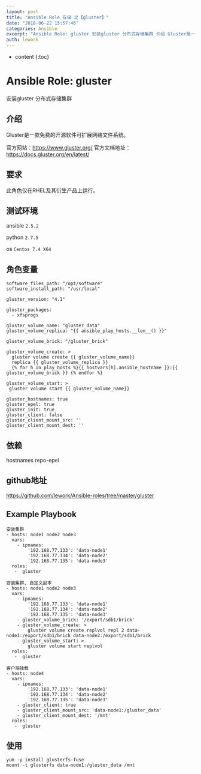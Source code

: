```yaml
---
layout: post
title: "Ansible Role 存储 之【gluster】"
date: "2018-06-22 15:57:46"
categories: Ansible
excerpt: "Ansible Role: gluster 安装gluster 分布式存储集群 介绍 Gluster是一款免费的开源软件可扩展网络文件系统。 官..."
auth: lework
---
```

* content
{:toc}

# Ansible Role: gluster

安装gluster 分布式存储集群

## 介绍
Gluster是一款免费的开源软件可扩展网络文件系统。

官方网站：https://www.gluster.org/
官方文档地址：https://docs.gluster.org/en/latest/

## 要求

此角色仅在RHEL及其衍生产品上运行。

## 测试环境

ansible `2.5.2`

python `2.7.5`

os `Centos 7.4 X64`

## 角色变量
    software_files_path: "/opt/software"
    software_install_path: "/usr/local"

    gluster_version: "4.1"

    gluster_packages: 
      - xfsprogs

    gluster_volume_name: "gluster_data"
    gluster_volume_replica: "{{ ansible_play_hosts.__len__() }}"

    gluster_volume_brick: "/gluster_brick"

    gluster_volume_create: >
      gluster volume create {{ gluster_volume_name}}
      replica {{ gluster_volume_replica }}
      {% for h in play_hosts %}{{ hostvars[h].ansible_hostname }}:{{ gluster_volume_brick }} {% endfor %}

    gluster_volume_start: >
     gluster volume start {{ gluster_volume_name}}

    gluster_hostnames: true
    gluster_epel: true
    gluster_init: true
    gluster_client: false
    gluster_client_mount_src: ''
    gluster_client_mount_dest: ''

## 依赖

hostnames
repo-epel

## github地址
https://github.com/lework/Ansible-roles/tree/master/gluster

## Example Playbook

    安装集群
    - hosts: node1 node2 node3
      vars:
        - ipnames:
            '192.168.77.133': 'data-node1'
            '192.168.77.134': 'data-node2'
            '192.168.77.135': 'data-node3'
      roles:
       -  gluster
       
    安装集群, 自定义副本
    - hosts: node1 node2 node3
      vars:
        - ipnames:
            '192.168.77.133': 'data-node1'
            '192.168.77.134': 'data-node2'
            '192.168.77.135': 'data-node3'
        - gluster_volume_brick: '/export/sdb1/brick'
        - gluster_volume_create: >
            gluster volume create replvol repl 2 data-node1:/export/sdb1/brick data-node2:/export/sdb1/brick
        - gluster_volume_start: >
            gluster volume start replvol
      roles:
       -  gluster
       
    客户端挂载
    - hosts: node4
      vars:
        - ipnames:
            '192.168.77.133': 'data-node1'
            '192.168.77.134': 'data-node2'
            '192.168.77.135': 'data-node3'
        - gluster_client: true
        - gluster_client_mount_src: 'data-node1:/gluster_data'
        - gluster_client_mount_dest: '/mnt'
      roles:
       -  gluster
    
       
## 使用
```
yum -y install glusterfs-fuse
mount -t glusterfs data-node1:/gluster_data /mnt
```

